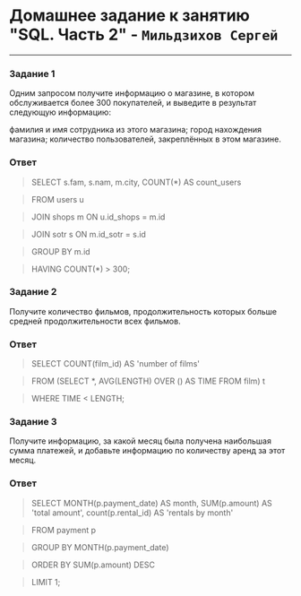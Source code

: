 # Домашнее задание к занятию "SQL. Часть 2" - `Мильдзихов Сергей`


---

### Задание 1

Одним запросом получите информацию о магазине, в котором обслуживается более 300 покупателей, и выведите в результат следующую информацию:

фамилия и имя сотрудника из этого магазина;
город нахождения магазина;
количество пользователей, закреплённых в этом магазине.


### Ответ

> SELECT s.fam, s.nam, m.city, COUNT(*) AS count_users


> FROM users u


> JOIN shops m ON u.id_shops = m.id


> JOIN sotr s ON m.id_sotr = s.id

> GROUP BY m.id

> HAVING COUNT(*) > 300;


### Задание 2

Получите количество фильмов, продолжительность которых больше средней продолжительности всех фильмов.


### Ответ

> SELECT COUNT(film_id) AS 'number of films'

> FROM (SELECT *, AVG(LENGTH) OVER () AS TIME FROM film) t

> WHERE TIME < LENGTH;


### Задание 3

Получите информацию, за какой месяц была получена наибольшая сумма платежей, и добавьте информацию по количеству аренд за этот месяц.


### Ответ

> SELECT MONTH(p.payment_date) AS month, SUM(p.amount) AS 'total amount', count(p.rental_id) AS 'rentals by month'

> FROM payment p

> GROUP BY MONTH(p.payment_date)

> ORDER BY SUM(p.amount) DESC

> LIMIT 1;
